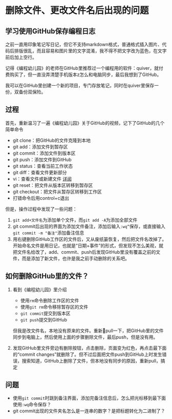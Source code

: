 # 删除文件、更改文件名后出现的问题
## 学习使用GitHub保存编程日志
之前一直用印象笔记写日记，但它不支持markdown格式，普通格式插入图片、代码后排版很乱，而且容易和图片里的文字混淆，我不得不把文字改为蓝色，在文字前后加上空行。

记得《编程幼儿园》的老师在GitHub里推荐过一个编程用的软件：quiver，就付费购买了，但一直没弄清楚手机版本z怎么和电脑同步，最后我想到了GitHub。

我可以在GitHub里创建一个新的项目，专门存放笔记，同时在quiver里保存一份，双备份双保险。

## 过程

首先，重新温习了一遍《编程幼儿园》关于GitHub的视频，记下了GitHub的几个简单命令
   
* git clone：把GitHub的文件克隆到本地
* git add：添加文件到暂存区
* git commit：添加文件到版本区
* git push：添加文件到GitHub
* git status：查看当前工作状态
* git diff：查看文件更新部分
* vi：查看文件或新建文件 [详阅](https://www.jianshu.com/p/87a64c2ad03e)
* git reset：把文件从版本区转移到暂存区
* git checkout：把文件从暂存区转移到工作区
* 打错命令后用control+c退出

但是，操作过程中发现了一些问题：

1. ```git add+文件名```为添加单个文件，而```git add -A```为添加全部文件
2. git commit后出现的界面为添加文件备注，添加后输入```:wq”```保存，或直接输入```git commit -m "备注"```添加备注信息
3. 用右键删除GitHub工作区的文件后，又从废纸篓恢复，然后把文件名改掉了。开始命名文件是用日记，也就是“日期+事件”的形式，但发现不怎么美观，就把文件名给改了，add、commit、push后发现GitHub里没有覆盖之前的文件，而是添加了新文件，也许是我之前手动删除的关系吧。

## 如何删除GitHub里的文件？

1. 看到《编程幼儿园》里介绍

    * 使用```rm```命令删除工作区的文件
    * 使用```git rm```命令移除暂存区的文件
    * ```git commit```提交到版本区
    * ```git push```提交到GitHub

    但我是改文件名，本地没有原来的文件。重新pull一下，把GitHub里的文件同步到电脑上，然后使用上面的步骤删除文件，最后push，但是没有用。

2. 发现GitHub里文件旁边有删除按钮，点击删除，页面变为红色，再点击最下面的“commit changes”就删除了。但不过后面把文件push到GitHub上时发生错误，搜索知道，GitHub上删除了文件，但本地没有同步的原因，重新pull，搞定

## 问题

* 使用```git commit```时跳到备注界面，添加完备注信息后，怎么把光标移到最下面使用```:wq```命令保存？
* git commit出现的文件夹名怎么是一连串的数字？是把标题转化为二进制了？
